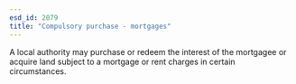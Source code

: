 ```yaml
---
esd_id: 2079
title: "Compulsory purchase - mortgages"
---
```


A local authority may purchase or redeem the interest of the mortgagee or acquire land subject to a mortgage or rent charges in certain circumstances.


